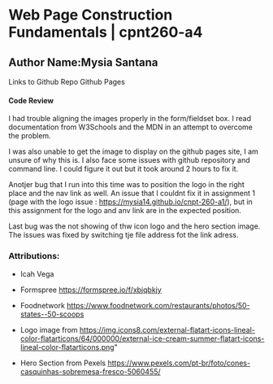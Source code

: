 # Web Page Construction Fundamentals |  cpnt260-a4

## Author Name:Mysia Santana

Links to
Github Repo
Github Pages

#### Code Review

I had trouble aligning the images properly in the form/fieldset box. I read documentation from W3Schools and the MDN in an attempt to overcome the problem. 

I was also unable to get the image to display on the github pages site, I am unsure of why this is.
I also face some issues with github repository and command line. I could figure it out but it took around 2 hours to fix it.

Anotjer bug that I run into this time was to position the logo in the right place and the nav link as well. An issue that I couldnt fix it in assignment 1 (page with the logo issue : https://mysia14.github.io/cnpt-260-a1/), but in this assignment for the logo and anv link are in the expected position.

Last bug was the not showing of thw icon logo and the hero section image. The issues was fixed by switching tje file address fot the link adress.

### Attributions:

* Icah Vega

* Formspree https://formspree.io/f/xbjqbkjy 

* Foodnetwork  https://www.foodnetwork.com/restaurants/photos/50-states--50-scoops 

* Logo image from https://img.icons8.com/external-flatart-icons-lineal-color-flatarticons/64/000000/external-ice-cream-summer-flatart-icons-lineal-color-flatarticons.png"

* Hero Section from Pexels https://www.pexels.com/pt-br/foto/cones-casquinhas-sobremesa-fresco-5060455/ 



